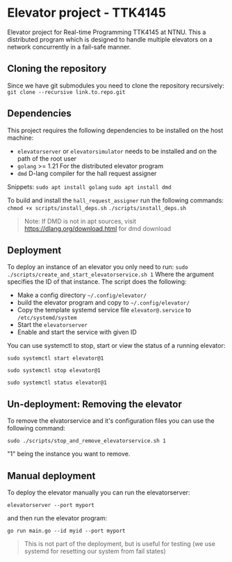 # Elevator project - TTK4145

Elevator project for Real-time Programming TTK4145 at NTNU. This a distributed program which is designed to handle multiple elevators on a network concurrently in a fail-safe manner. 

## Cloning the repository
Since we have git submodules you need to clone the repository recursively:
`git clone --recursive link.to.repo.git `

## Dependencies

This project requires the following dependencies to be installed on the host machine:
- `elevatorserver` or `elevatorsimulator` needs to be installed and on the path of the root user
- `golang` >= 1.21 For the distributed elevator program
- `dmd` D-lang compiler for the hall request assigner

Snippets:
`sudo apt install golang`
`sudo apt install dmd`

To build and install the `hall_request_assigner` run the following commands:
`chmod +x scripts/install_deps.sh`
`./scripts/install_deps.sh`


> Note: If DMD is not in apt sources, visit https://dlang.org/download.html for dmd download

## Deployment

To deploy an instance of an elevator you only need to run:
`sudo ./scripts/create_and_start_elevatorservice.sh 1`
Where the argument specifies the ID of that instance. The script does the following:
- Make a config directory `~/.config/elevator/`
- build the elevator program and copy to `~/.config/elevator/`
- Copy the template systemd service file `elevator@.service` to `/etc/systemd/system`
- Start the `elevatorserver`
- Enable and start the service with given ID 

You can use systemctl to stop, start or view the status of a running elevator:

`sudo systemctl start elevator@1`

`sudo systemctl stop elevator@1`

`sudo systemctl status elevator@1`

## Un-deployment: Removing the elevator
To remove the elvatorservice and it's configuration files you can use the following command:

`sudo ./scripts/stop_and_remove_elevatorservice.sh 1`

"1" being the instance you want to remove. 

## Manual deployment

To deploy the elevator manually you can run the elevatorserver:

`elevatorserver --port myport`

and then run the elevator program:

`go run main.go --id myid --port myport`

> This is not part of the deployment, but is useful for testing (we use systemd for resetting our system from fail states)